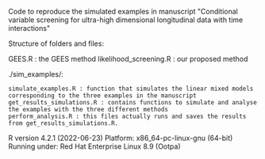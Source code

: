 
Code to reproduce the simulated examples in manuscript "Conditional variable screening for ultra-high dimensional longitudinal data with time interactions"

Structure of folders and files:

GEES.R : the GEES method
likelihood_screening.R : our proposed method

./sim_examples/:

	simulate_examples.R : function that simulates the linear mixed models corresponding to the three examples in the manuscript
	get_results_simulations.R : contains functions to simulate and analyse the examples with the three different methods 
	perform_analysis.R : this files actually runs and saves the results from get_results_simulations.R. 
	

R version 4.2.1 (2022-06-23)
Platform: x86_64-pc-linux-gnu (64-bit)
Running under: Red Hat Enterprise Linux 8.9 (Ootpa)




